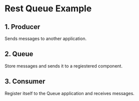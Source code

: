 # Rest Queue Example

## 1. Producer

Sends messages to another application.

## 2. Queue

Store messages and sends it to a regiestered component.

## 3. Consumer

Register itself to the Queue application and receives messages.